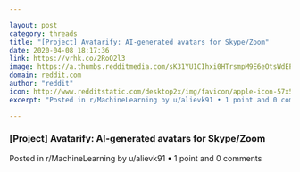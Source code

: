 ```yaml
---

layout: post
category: threads
title: "[Project] Avatarify: AI-generated avatars for Skype/Zoom"
date: 2020-04-08 18:17:36
link: https://vrhk.co/2RoO2l3
image: https://a.thumbs.redditmedia.com/sK31YU1CIhxi0HTrsmpM9E6eOtsWdEPoa81Yk5FXKF0.jpg
domain: reddit.com
author: "reddit"
icon: http://www.redditstatic.com/desktop2x/img/favicon/apple-icon-57x57.png
excerpt: "Posted in r/MachineLearning by u/alievk91 • 1 point and 0 comments"

---
```


### [Project] Avatarify: AI-generated avatars for Skype/Zoom

Posted in r/MachineLearning by u/alievk91 • 1 point and 0 comments